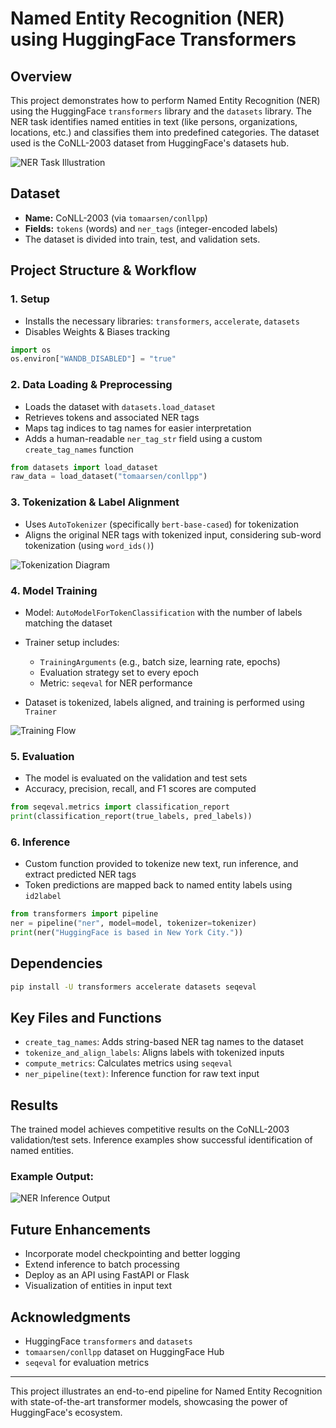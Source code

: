 # Named Entity Recognition (NER) using HuggingFace Transformers

## Overview

This project demonstrates how to perform Named Entity Recognition (NER) using the HuggingFace `transformers` library and the `datasets` library. The NER task identifies named entities in text (like persons, organizations, locations, etc.) and classifies them into predefined categories. The dataset used is the CoNLL-2003 dataset from HuggingFace's datasets hub.

![NER Task Illustration](https://huggingface.co/datasets/conll2003/resolve/main/docs/images/conll2003-overview.png)

## Dataset

* **Name:** CoNLL-2003 (via `tomaarsen/conllpp`)
* **Fields:** `tokens` (words) and `ner_tags` (integer-encoded labels)
* The dataset is divided into train, test, and validation sets.

## Project Structure & Workflow

### 1. Setup

* Installs the necessary libraries: `transformers`, `accelerate`, `datasets`
* Disables Weights & Biases tracking

```python
import os
os.environ["WANDB_DISABLED"] = "true"
```

### 2. Data Loading & Preprocessing

* Loads the dataset with `datasets.load_dataset`
* Retrieves tokens and associated NER tags
* Maps tag indices to tag names for easier interpretation
* Adds a human-readable `ner_tag_str` field using a custom `create_tag_names` function

```python
from datasets import load_dataset
raw_data = load_dataset("tomaarsen/conllpp")
```

### 3. Tokenization & Label Alignment

* Uses `AutoTokenizer` (specifically `bert-base-cased`) for tokenization
* Aligns the original NER tags with tokenized input, considering sub-word tokenization (using `word_ids()`)

![Tokenization Diagram](https://huggingface.co/blog/assets/02_how-to-train/tokenization.png)

### 4. Model Training

* Model: `AutoModelForTokenClassification` with the number of labels matching the dataset
* Trainer setup includes:

  * `TrainingArguments` (e.g., batch size, learning rate, epochs)
  * Evaluation strategy set to every epoch
  * Metric: `seqeval` for NER performance
* Dataset is tokenized, labels aligned, and training is performed using `Trainer`

![Training Flow](https://miro.medium.com/v2/resize\:fit:1200/1*L6XnICmwVYi9yeB8vB5xJg.png)

### 5. Evaluation

* The model is evaluated on the validation and test sets
* Accuracy, precision, recall, and F1 scores are computed

```python
from seqeval.metrics import classification_report
print(classification_report(true_labels, pred_labels))
```

### 6. Inference

* Custom function provided to tokenize new text, run inference, and extract predicted NER tags
* Token predictions are mapped back to named entity labels using `id2label`

```python
from transformers import pipeline
ner = pipeline("ner", model=model, tokenizer=tokenizer)
print(ner("HuggingFace is based in New York City."))
```

## Dependencies

```bash
pip install -U transformers accelerate datasets seqeval
```

## Key Files and Functions

* `create_tag_names`: Adds string-based NER tag names to the dataset
* `tokenize_and_align_labels`: Aligns labels with tokenized inputs
* `compute_metrics`: Calculates metrics using `seqeval`
* `ner_pipeline(text)`: Inference function for raw text input

## Results

The trained model achieves competitive results on the CoNLL-2003 validation/test sets. Inference examples show successful identification of named entities.

### Example Output:

![NER Inference Output](https://huggingface.co/blog/assets/07_ner/ner_output.png)

## Future Enhancements

* Incorporate model checkpointing and better logging
* Extend inference to batch processing
* Deploy as an API using FastAPI or Flask
* Visualization of entities in input text

## Acknowledgments

* HuggingFace `transformers` and `datasets`
* `tomaarsen/conllpp` dataset on HuggingFace Hub
* `seqeval` for evaluation metrics

---

This project illustrates an end-to-end pipeline for Named Entity Recognition with state-of-the-art transformer models, showcasing the power of HuggingFace's ecosystem.
